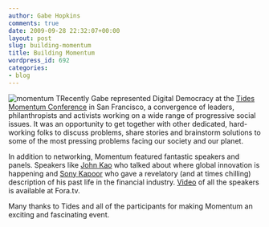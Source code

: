 ```yaml
---
author: Gabe Hopkins
comments: true
date: 2009-09-28 22:32:07+00:00
layout: post
slug: building-momentum
title: Building Momentum
wordpress_id: 692
categories:
- blog
---
```


![momentum T](https://s3.amazonaws.com/digidem-www/wp-content/uploads/2009/09/momentum-T2-201x300.png)Recently Gabe represented Digital Democracy at the [Tides](http://www.tides.org/about-us/index.html) [Momentum Conference](http://www.momentumconference.org/index.php) in San Francisco, a convergence of leaders, philanthropists and activists working on a wide range of progressive social issues. It was an opportunity to get together with other dedicated, hard-working folks to discuss problems, share stories and brainstorm solutions to some of the most pressing problems facing our society and our planet.

In addition to networking, Momentum featured fantastic speakers and panels. Speakers like  [John Kao](http://fora.tv/2009/09/09/MOMENTUM_John_Kao_on_the_New_Geography_of_Innovation) who talked about where global innovation is happening and [Sony Kapoor](http://fora.tv/2009/09/08/CAPITAL_Sony_Kapoor_on_Changing_a_System_of_Our_Creation) who gave a revelatory (and at times chilling) description of his past life in the financial industry. [Video](http://fora.tv/partner/Momentum) of all the speakers is available at Fora.tv.

Many thanks to Tides and all of the participants for making Momentum an exciting and fascinating event.
